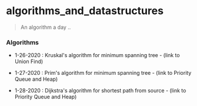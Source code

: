 # algorithms_and_datastructures
> An algorithm a day ..


### Algorithms 



* 1-26-2020 : Kruskal's algorithm for minimum spanning tree
            - (link to Union Find)

* 1-27-2020 : Prim's algorithm for minimum spanning tree 
            - (link to Priority Queue and Heap)

* 1-28-2020 : Dijkstra's algorithm for shortest path from source
            - (link to Priority Queue and Heap)


